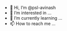 - 👋 Hi, I’m @psl-avinash
- 👀 I’m interested in ...
- 🌱 I’m currently learning ...
- 📫 How to reach me ...

<!---
psl-avinash/psl-avinash is a ✨ special ✨ repository because its `README.md` (this file) appears on your GitHub profile.
You can click the Preview link to take a look at your changes.
--->

